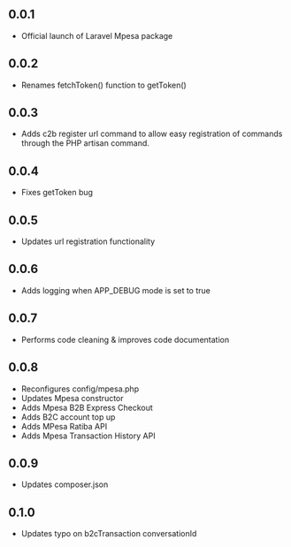 ## 0.0.1

- Official launch of Laravel Mpesa package

## 0.0.2

- Renames fetchToken() function to getToken()

## 0.0.3

- Adds c2b register url command to allow easy registration of commands through the PHP artisan command.

## 0.0.4

- Fixes getToken bug

## 0.0.5

- Updates url registration functionality

## 0.0.6

- Adds logging when APP_DEBUG mode is set to true

## 0.0.7

- Performs code cleaning & improves code documentation

## 0.0.8

- Reconfigures config/mpesa.php
- Updates Mpesa constructor
- Adds Mpesa B2B Express Checkout
- Adds B2C account top up
- Adds MPesa Ratiba API
- Adds Mpesa Transaction History API

## 0.0.9

- Updates composer.json

## 0.1.0

- Updates typo on b2cTransaction conversationId
